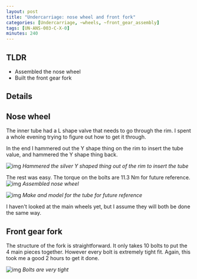 ```yaml
---
layout: post
title: "Undercarriage: nose wheel and front fork"
categories: [Undercarriage, ~wheels, ~front_gear_assembly]
tags: [UN-ANS-003-C-X-0]
minutes: 240
---
```


## TLDR

- Assembled the nose wheel
- Built the front gear fork

## Details

## Nose wheel

The inner tube had a L shape valve that needs to go through the rim. I spent a whole evening trying to figure out how to get it through.

In the end I hammered out the Y shape thing on the rim to insert the tube value, and hammered the Y shape thing back.

![img](https://lh3.googleusercontent.com/pw/AP1GczM8_3Rli2UtmgkQp9ClK42XMoCNfG0PUKGHjcZa9M2flrQk3rMTt9SKjF-aPk6fUMjIAErJoscgCux3-ZoMYSrs2GqD_mYQd1q8j-nc84BOkjuCkLTchgYw93q369WVVUWSzCqIGkuVhjeHLRLy9CsWTw=w2274-h1712-s-no-gm?authuser=3)
_Hammered the silver Y shaped thing out of the rim to insert the tube_

The rest was easy. The torque on the bolts are 11.3 Nm for future reference.
![img](https://lh3.googleusercontent.com/pw/AP1GczOGHtGFWOWdpJbQsQBRFXVfn_oM7TfjxQZAuB3v8170tdtldfyRZCY5HUcHp170kkc0FevLyiIOqIboHaOzTEiVcAyLZL4aVeAZLlgrzgW9pmhStGQu-WJfOv5-XYmHaeam_7ZNwRSG-oBFTq9JFOkIZg=w1290-h1712-s-no-gm?authuser=3)
_Assembled nose wheel_

![img](https://lh3.googleusercontent.com/pw/AP1GczPoHsSACiJ1GSGSLl9C8G_NTyGIzYNUihrj2eyb2kaC60H7JBRcmFSuiF3LIV97uLJAOgIApyBnWTL8xzVyNJMPtDAl1o86Knc5bFixFbW_4-rQuRYO-rKRDQOzhfC42VkBtLlI-Wk14woXyY2QMq-unQ=w1290-h1712-s-no-gm?authuser=3)
_Make and model for the tube for future reference_

I haven't looked at the main wheels yet, but I assume they will both be done the same way.

## Front gear fork

The structure of the fork is straightforward. It only takes 10 bolts to put the 4 main pieces together. However every bolt is extremely tight fit. Again, this took me a good 2 hours to get it done.

![img](https://lh3.googleusercontent.com/pw/AP1GczNqwPJFBM01mkhydA0mVUW0daPnmVxaPA6lX_-d166_hZQT0Lg4jqAOiwNLkSMpLR6ylSA5JCCBNNUhnWJXpe2Po_EQ8W8rxNoq7vKGF6rtoQ8yaf7BKwtukuZimuRiSNfuSZFr4lnk7P5-53cHjBYVUA=w2274-h1712-s-no-gm?authuser=3)
_Bolts are very tight_
